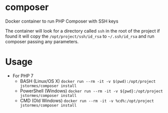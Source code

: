 # composer
Docker container to run PHP Composer with SSH keys

The container will look for a directory called `ssh` in the root of the project if found it will copy
the `/opt/project/ssh/id_rsa` to `~/.ssh/id_rsa` and run composer passing any parameters.

# Usage

 * For PHP 7
   * BASH (Linux/OS X)    `docker run --rm -it -v $(pwd):/opt/project jstormes/composer install`
   * PowerShell (Windows) `docker run --rm -it -v ${pwd}:/opt/project jstormes/composer install`
   * CMD (Old Windows)    `docker run --rm -it -v %cd%:/opt/project jstormes/composer install`
